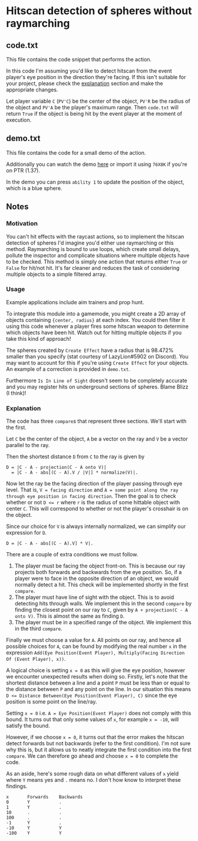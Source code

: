 # Hitscan detection of spheres without raymarching
## code.txt
This file contains the code snippet that performs the action.

In this code I'm assuming you'd like to detect hitscan from the event player's eye position in the direction they're facing. If this isn't suitable for your project, please check the [explanation](#explanation) section and make the appropriate changes.

Let player variable `C` (`PV'C`) be the center of the object, `PV'R` be the radius of the object and `PV'A` be the player's maximum range. Then `code.txt` will return `True` if the object is being hit by the event player at the moment of execution.



## demo.txt
This file contains the code for a small demo of the action.

Additionally you can watch the demo [here](https://giant.gfycat.com/DirectDizzyFrog.webm) or import it using `76X8K` if you're on PTR (1.37).

In the demo you can press `ability 1` to update the position of the object, which is a blue sphere.



## Notes
### Motivation
You can't hit effects with the raycast actions, so to implement the hitscan detection of spheres I'd imagine you'd either use raymarching or this method. Raymarching is bound to use loops, which create small delays, pollute the inspector and complicate situations where multiple objects have to be checked. This method is simply one action that returns either `True` or `False` for hit/not hit. It's far cleaner and reduces the task of considering multiple objects to a simple filtered array.



### Usage
Example applications include aim trainers and prop hunt.

To integrate this module into a gamemode, you might create a 2D array of objects containing `{center, radius}` at each index. You could then filter it using this code whenever a player fires some hitscan weapon to determine which objects have been hit. Watch out for hitting multiple objects if you take this kind of approach!

The spheres created by `Create Effect` have a radius that is 98.472% smaller than you specify (stat courtesy of LazyLion#5902 on Discord). You may want to account for this if you're using `Create Effect` for your objects. An example of a correction is provided in `demo.txt`.

Furthermore `Is In Line of Sight` doesn't seem to be completely accurate and you may register hits on underground sections of spheres. Blame Blizz (I think)!

### Explanation
The code has three `compare`s that represent three sections. We'll start with the first.

Let `C` be the center of the object, `A` be a vector on the ray and `V` be a vector parallel to the ray.

Then the shortest distance `D` from `C` to the ray is given by

    D = |C - A - projection(C - A onto V)|
      = |C - A - abs[(C - A).V / |V|] * normalize(V)|.

Now let the ray be the facing direction of the player passing through eye level. That is, `V = facing direction` and `A = some point along the ray through eye position in facing direction`. Then the goal is to check whether or not `D <= r` where `r` is the radius of some hittable object with center `C`. This will correspond to whether or not the player's crosshair is on the object.

Since our choice for `V` is always internally normalized, we can simplify our expression for `D`.

    D = |C - A - abs[(C - A).V] * V|.

There are a couple of extra conditions we must follow.

1. The player must be facing the object front-on. This is because our ray projects both forwards and backwards from the eye position. So, if a player were to face in the opposite direction of an object, we would normally detect a hit. This check will be implemented shortly in the first `compare`.
2. The player must have line of sight with the object. This is to avoid detecting hits through walls. We implement this in the second `compare` by finding the closest point on our ray to `C`, given by `A + projection(C - A onto V)`. This is almost the same as finding `D`.
3. The player must be in a specified range of the object. We implement this in the third `compare`.

Finally we must choose a value for `A`. All points on our ray, and hence all possible choices for `A`, can be found by modifying the real number `x` in the expression `Add(Eye Position(Event Player), Multiply(Facing Direction Of (Event Player), x))`.

A logical choice is setting `x = 0` as this will give the eye position, however we encounter unexpected results when doing so. Firstly, let's note that the shortest distance between a line and a point `P` must be less than or equal to the distance between `P` and any point on the line. In our situation this means `D <= Distance Between(Eye Position(Event Player), C)` since the eye position is some point on the line/ray.

Setting `x = 0` i.e. `A = Eye Position(Event Player)` does not comply with this bound. It turns out that only some values of `x`, for example `x = -10`, will satisfy the bound.

However, if we choose `x = 0`, it turns out that the error makes the hitscan detect forwards but not backwards (refer to the first condition). I'm not sure why this is, but it allows us to neatly integrate the first condition into the first `compare`. We can therefore go ahead and choose `x = 0` to complete the code.

As an aside, here's some rough data on what different values of `x` yield where `Y` means yes and `.` means no. I don't how know to interpret these findings.

    x       Forwards    Backwards
    0       Y           .
    1       Y           .
    10      .           .
    100     .           .
    -1      Y           .
    -10     Y           Y
    -100    Y           Y